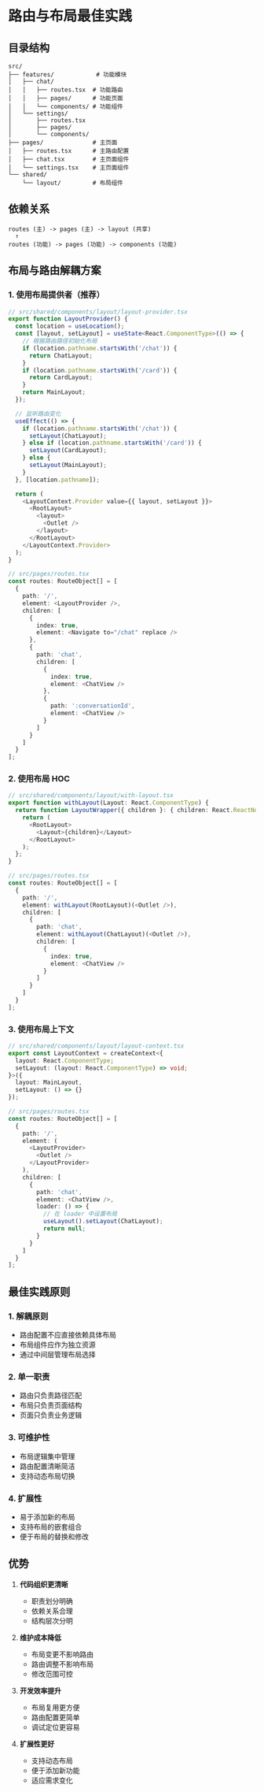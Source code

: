 # 路由与布局最佳实践

## 目录结构

```
src/
├── features/            # 功能模块
│   ├── chat/
│   │   ├── routes.tsx  # 功能路由
│   │   ├── pages/      # 功能页面
│   │   └── components/ # 功能组件
│   └── settings/
│       ├── routes.tsx
│       ├── pages/
│       └── components/
├── pages/              # 主页面
│   ├── routes.tsx      # 主路由配置
│   ├── chat.tsx        # 主页面组件
│   └── settings.tsx    # 主页面组件
└── shared/
    └── layout/         # 布局组件
```

## 依赖关系

```
routes (主) -> pages (主) -> layout (共享)
  ↑
routes (功能) -> pages (功能) -> components (功能)
```

## 布局与路由解耦方案

### 1. 使用布局提供者（推荐）

```typescript
// src/shared/components/layout/layout-provider.tsx
export function LayoutProvider() {
  const location = useLocation();
  const [layout, setLayout] = useState<React.ComponentType>(() => {
    // 根据路由路径初始化布局
    if (location.pathname.startsWith('/chat')) {
      return ChatLayout;
    }
    if (location.pathname.startsWith('/card')) {
      return CardLayout;
    }
    return MainLayout;
  });

  // 监听路由变化
  useEffect(() => {
    if (location.pathname.startsWith('/chat')) {
      setLayout(ChatLayout);
    } else if (location.pathname.startsWith('/card')) {
      setLayout(CardLayout);
    } else {
      setLayout(MainLayout);
    }
  }, [location.pathname]);

  return (
    <LayoutContext.Provider value={{ layout, setLayout }}>
      <RootLayout>
        <layout>
          <Outlet />
        </layout>
      </RootLayout>
    </LayoutContext.Provider>
  );
}

// src/pages/routes.tsx
const routes: RouteObject[] = [
  {
    path: '/',
    element: <LayoutProvider />,
    children: [
      {
        index: true,
        element: <Navigate to="/chat" replace />
      },
      {
        path: 'chat',
        children: [
          {
            index: true,
            element: <ChatView />
          },
          {
            path: ':conversationId',
            element: <ChatView />
          }
        ]
      }
    ]
  }
];
```

### 2. 使用布局 HOC

```typescript
// src/shared/components/layout/with-layout.tsx
export function withLayout(Layout: React.ComponentType) {
  return function LayoutWrapper({ children }: { children: React.ReactNode }) {
    return (
      <RootLayout>
        <Layout>{children}</Layout>
      </RootLayout>
    );
  };
}

// src/pages/routes.tsx
const routes: RouteObject[] = [
  {
    path: '/',
    element: withLayout(RootLayout)(<Outlet />),
    children: [
      {
        path: 'chat',
        element: withLayout(ChatLayout)(<Outlet />),
        children: [
          {
            index: true,
            element: <ChatView />
          }
        ]
      }
    ]
  }
];
```

### 3. 使用布局上下文

```typescript
// src/shared/components/layout/layout-context.tsx
export const LayoutContext = createContext<{
  layout: React.ComponentType;
  setLayout: (layout: React.ComponentType) => void;
}>({
  layout: MainLayout,
  setLayout: () => {}
});

// src/pages/routes.tsx
const routes: RouteObject[] = [
  {
    path: '/',
    element: (
      <LayoutProvider>
        <Outlet />
      </LayoutProvider>
    ),
    children: [
      {
        path: 'chat',
        element: <ChatView />,
        loader: () => {
          // 在 loader 中设置布局
          useLayout().setLayout(ChatLayout);
          return null;
        }
      }
    ]
  }
];
```

## 最佳实践原则

### 1. 解耦原则
- 路由配置不应直接依赖具体布局
- 布局组件应作为独立资源
- 通过中间层管理布局选择

### 2. 单一职责
- 路由只负责路径匹配
- 布局只负责页面结构
- 页面只负责业务逻辑

### 3. 可维护性
- 布局逻辑集中管理
- 路由配置清晰简洁
- 支持动态布局切换

### 4. 扩展性
- 易于添加新的布局
- 支持布局的嵌套组合
- 便于布局的替换和修改

## 优势

1. **代码组织更清晰**
   - 职责划分明确
   - 依赖关系合理
   - 结构层次分明

2. **维护成本降低**
   - 布局变更不影响路由
   - 路由调整不影响布局
   - 修改范围可控

3. **开发效率提升**
   - 布局复用更方便
   - 路由配置更简单
   - 调试定位更容易

4. **扩展性更好**
   - 支持动态布局
   - 便于添加新功能
   - 适应需求变化 